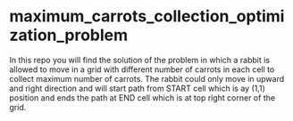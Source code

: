 # maximum_carrots_collection_optimization_problem
In this repo you will find the solution of the problem in which a rabbit is allowed to move in a grid with different number of carrots in each cell to collect maximum number of carrots. The rabbit could only move in upward and right direction and will start path from START cell which is ay (1,1) position and ends the path at END cell which is at top right corner of the grid.
